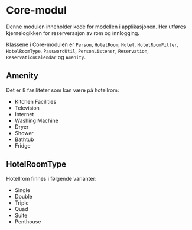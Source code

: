 # Core-modul

Denne modulen inneholder kode for modellen i applikasjonen. Her utføres kjernelogikken for reserverasjon av rom og innlogging.

Klassene i Core-modulen er `Person`, `HotelRoom`, `Hotel`, `HotelRoomFilter`, `HotelRoomType`, 
`PasswordUtil`, `PersonListener`, `Reservation`, `ReservationCalendar` og `Amenity`.

## Amenity

Det er 8 fasiliteter som kan være på hotellrom:
* Kitchen Facilities
* Television
* Internet
* Washing Machine
* Dryer
* Shower
* Bathtub
* Fridge

## HotelRoomType

Hotellrom finnes i følgende varianter:
* Single
* Double
* Triple
* Quad
* Suite
* Penthouse

